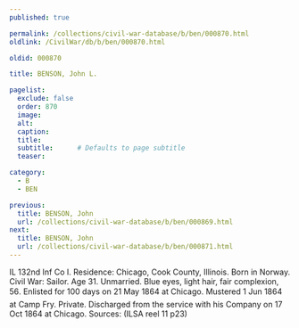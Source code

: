 ```yaml
---
published: true

permalink: /collections/civil-war-database/b/ben/000870.html
oldlink: /CivilWar/db/b/ben/000870.html

oldid: 000870

title: BENSON, John L.

pagelist:
  exclude: false
  order: 870
  image: 
  alt:
  caption:
  title:
  subtitle:      # Defaults to page subtitle
  teaser:

category: 
  - B 
  - BEN

previous:
  title: BENSON, John
  url: /collections/civil-war-database/b/ben/000869.html  
next:
  title: BENSON, John
  url: /collections/civil-war-database/b/ben/000871.html   
---
```

IL 132nd Inf Co I. Residence: Chicago, Cook County, Illinois. Born in Norway. Civil War: Sailor. Age 31. Unmarried. Blue eyes, light hair, fair complexion, 5&#146;6&#148;. Enlisted for 100 days on 21 May 1864 at Chicago. Mustered 1 Jun 1864 at Camp Fry. Private. Discharged from the service with his Company on 17 Oct 1864 at Chicago. Sources: (ILSA reel 11 p23)